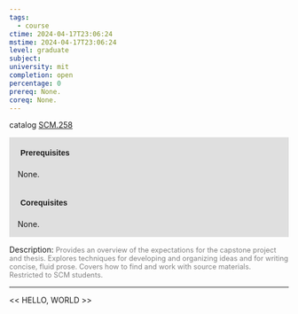 ```yaml
---
tags:
  - course
ctime: 2024-04-17T23:06:24
mstime: 2024-04-17T23:06:24
level: graduate
subject: 
university: mit
completion: open
percentage: 0
prereq: None.
coreq: None.
---
```


catalog [SCM.258](http://student.mit.edu/catalog/mSCMa.html#SCM.258)

<span style="display: block; padding: 15px; background-color: rgb(100, 100, 100, 0.2);"><font id="m_prereq4238_0" style="display: block; font-family: Arial, sans-serif; font-weight: bold; padding: 5px">Prerequisites</font><br><span id="prereq4238_0">None.</span></span>
<span style="display: block; padding: 15px; background-color: rgb(100, 100, 100, 0.2);"><font id="m_coreq4238_0" style="display: block; font-family: Arial, sans-serif; font-weight: bold; padding: 5px">Corequisites</font><br><span id="coreq4238_0">None.</span></span>

<font style="">Description:</font>
<font style="color: grey; font-size: 0.8rem;">Provides an overview of the expectations for the capstone project and thesis. Explores techniques for developing and organizing ideas and for writing concise, fluid prose. Covers how to find and work with source materials.  Restricted to SCM students.</font>



---

<< HELLO, WORLD >>
